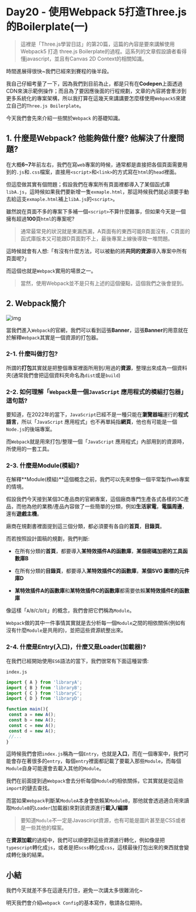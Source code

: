 # Day20 - 使用Webpack 5打造Three.js的Boilerplate(一)

> 這裡是「Three.js學習日誌」的第20篇，這篇的內容是要來講解使用Webpack5 打造 three.js Boilerplate的過程。這系列的文章假設讀者看得懂javascript，並且有Canvas 2D Context的相關知識。

時間進展得很快~我們已經來到賽程的後半段。

我自己仔細考量了一下，因為我們到目前為止，都是只有在**Codepen**上面透過CDN來演示範例操作；而且為了要因應後面的行程規劃，文章的內容將會牽涉到更多系統化的專案架構，所以我打算在這幾天來講講要怎麼樣使用`Webpack5`來建立自己的`Three.js Boilerplate`。

今天我們會先來介紹一些關於`Webpack` 的基礎知識。

## 1. 什麼是Webpack? 他能夠做什麼? 他解決了什麼問題?

在大概**6~7**年前左右，我們在寫`web`專案的時候，通常都是直接把各個頁面需要用到的`.js`和`.css`檔案，直接用`<script>`和`<link>`的方式寫在`html`的`head`裡面。

但這麼做其實有個問題；假設我們在專案所有頁面裡都導入了某個函式庫`libA.js`，這時候如果我們要新增一隻`exmaple.html`，那這時候我們就必須要手動去給這支`exmaple.html`補上`libA.js`的`<script>`。

雖然說在頁面不多的專案下多補一個`<script>`不算什麼難事，但如果今天是一個擁有超過**100**頁`html`的專案呢?

>通常最常見的狀況就是東漏西漏，A頁面有的東西可能B頁面沒有，C頁面的函式庫版本又可能跟D頁面對不上，最後專案上線後導致一堆問題。

這時候就會有人想:「有沒有什麼方法，可以被動的將**共同的資源**導入專案中所有頁面呢?」

而這個也就是`Webpack`實用的場景之一。

> 當然，使用Webpack並不是只有上述的這個優點，這個我們之後會提到。

## 2. Webpack簡介

![img](https://i.imgur.com/BqLih0F.jpg)

當我們進入`Webpack`的官網，我們可以看到這張**Banner**，這張**Banner**的用意就在於解釋`Webpack`其實是一個資源的打包器。

### 2-1. 什麼叫做**打包**?

所謂的**打包**其實就是把整個專案裡面所用到/用過的**資源**，整理出來成為一個資料夾(通常我們會把這個資料夾命名為`dist`或是`build`)

### 2-2. 如何理解「`Webpack`是一個`JavaScript` 應用程式的模組打包器」這句話?

要知道，在2022年的當下，`JavaScript`已經不是一種只能在**瀏覽器端**運行的**程式語言**，所以「`JavaScript` 應用程式」也不再單純指**網頁**，他也有可能是一個`Node.js`的後端專案。

而`Webpack`就是用來打包/整理一個「`JavaScript` 應用程式」內部用到的資源時，所使用的一套工具。

### 2-3. 什麼是Module(模組)?

在解釋**Module(模組)**這個概念之前，我們可以先來想像一個平常製作`web`專案的情境。

假設我們今天接到某個3C產品商的官網專案，這個廠商專門生產各式各樣的3C產品，而他為他的業務/產品內容做了一些簡單的分類，例如**生活家電**，**電腦周邊**，還有**遊戲主機**。

廠商在規劃書裡面提到這三個分類，都必須要有各自的**首頁**，**目錄頁**。

而若按照設計圖稿的規劃，我們判斷:

- 在所有分類的**首頁**，都要導入**某特效插件A的函數庫**，**某個密碼加密的工具函數庫B**

- 在所有分類的**目錄頁**，都要導入**某特效插件C的函數庫**，**某個SVG 圖標的元件庫D**

- **某特效插件A的函數庫**和**某特效插件C的函數庫**都需要依賴**某特效插件E的函數庫**


像這樣「`A`/`B`/`C`/`D`/`E`」的概念，我們會把它們稱為`Module`。

`Webpack`做的其中一件事情其實就是去分析每一個`Module`之間的相依關係(例如有沒有什麼`Module`是共用的)，並把這些資源統整出來。


### 2-4. 什麼是Entry(入口)，什麼又是Loader(加載器)?

在我們已經開始使用`ES6`語法的當下，我們很常有下面這種習慣:

`index.js`
```javascript
import { A } from 'libraryA';
import { B } from 'libraryB';
import { C } from 'libraryC';
import { D } from 'libraryD';

function main(){
 const a = new A();
 const b = new A();
 const c = new A();
 const d = new A();
 //...
}
```

這時候我們會把`index.js`稱為一個`Entry`，也就是**入口**，而在一個專案中，我們可能會存在著很多的`entry`，每個`entry`裡面都記載了要載入那些`Module`，而每個`Module`自身可能還會去載入其他的`Module`。


我們在前面提到過`Webpack`會去分析每個`Module`的相依關係，它其實就是從這些`import`的鏈去查找。

而當如果`Webpack`判斷某`ModuleA`本身會依賴某`ModuleB`，那他就會透過適合用來讀取`ModuleB`的`Loader`(加載器)來對該資源進行**載入/編譯**

> 要知道`Module`不一定是Javasciript資源，也有可能是圖片甚至是CSS或者是一些其他的檔案。

在**資源加載**的過程中，我們可以順便對這些資源進行轉化，例如像是把`typescript`轉化成`js`，或者是把`scss`轉化成`css`，這樣最後打包出來的東西就會變成轉化後的結果。


## 小結

我們今天就差不多在這邊先打住，避免一次講太多很難消化~

明天我們會介紹`webpack Config`的基本寫作，敬請各位期待。